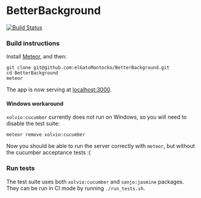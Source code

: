 # BetterBackground

[![Build Status](https://travis-ci.org/elGatoMantocko/BetterBackground.svg?branch=develop)](https://travis-ci.org/elGatoMantocko/BetterBackground)

### Build instructions

Install [Meteor](https://www.meteor.com/install), and then:

```
git clone git@github.com:elGatoMantocko/BetterBackground.git
cd BetterBackground
meteor
```

The app is now serving at [localhost:3000](http://localhost:3000).

#### Windows workaround

`xolvio:cucumber` currently does not run on Windows, so you will need to disable the test suite:

```
meteor remove xolvio:cucumber
```

Now you should be able to run the server correctly with `meteor`, but without the cucumber acceptance tests :(

### Run tests

The test suite uses both `xolvio:cucumber` and `sanjo:jasmine` packages. They can be run in CI mode by running `./run_tests.sh`.
